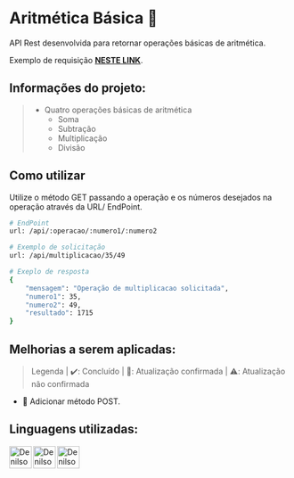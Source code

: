 # Aritmética Básica 📝
API Rest desenvolvida para retornar operações básicas de aritmética.

Exemplo de requisição [**NESTE LINK**](https://api-op-aritmeticas-basicas.vercel.app/api/soma/1/1).
## Informações do projeto:
> - Quatro operações básicas de aritmética
>   - Soma
>   - Subtração
>   - Multiplicação
>   - Divisão

## Como utilizar

Utilize o método GET passando a operação e os números desejados na operação através da URL/ EndPoint.

```bash
# EndPoint
url: /api/:operacao/:numero1/:numero2

# Exemplo de solicitação
url: /api/multiplicacao/35/49

# Exeplo de resposta
{
	"mensagem": "Operação de multiplicacao solicitada",
	"numero1": 35,
	"numero2": 49,
	"resultado": 1715
}
```


## Melhorias a serem aplicadas:
> Legenda | ✔️: Concluído | 🔄: Atualização confirmada | ⚠️: Atualização não confirmada
- 🔄 Adicionar método POST.

## Linguagens utilizadas:
<a href="#">
 <img align="left" width="40px" src="https://img.shields.io/badge/-241F31?logo=next.js" alt="DenilsonBrito-NextJS" />
</a>
<a href="https://www.typescriptlang.org/">
 <img align="left" width="40px" src="https://img.shields.io/badge/-241F31?logo=typescript" alt="DenilsonBrito-TypeScript" />
</a>
<a href="https://nodejs.org/pt-br/">
 <img align="left" width="40px" src="https://img.shields.io/badge/-241F31?logo=node.js" alt="DenilsonBrito-NodeJS" />
</a>
